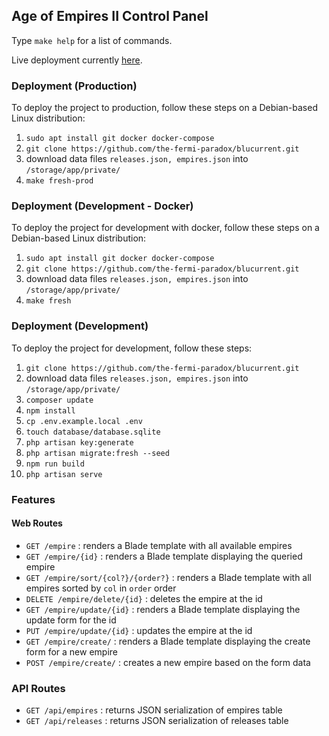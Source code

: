 ## Age of Empires II Control Panel

Type `make help` for a list of commands.

Live deployment currently [here](http://joshgundy.com).

### Deployment (Production)
To deploy the project to production, follow these steps on a Debian-based Linux distribution:
1. `sudo apt install git docker docker-compose`
2. `git clone https://github.com/the-fermi-paradox/blucurrent.git`
3. download data files `releases.json, empires.json` into `/storage/app/private/`
4. `make fresh-prod`

### Deployment (Development - Docker)
To deploy the project for development with docker, follow these steps on a Debian-based Linux distribution:
1. `sudo apt install git docker docker-compose`
2. `git clone https://github.com/the-fermi-paradox/blucurrent.git`
3. download data files `releases.json, empires.json` into `/storage/app/private/`
4. `make fresh`

### Deployment (Development)
To deploy the project for development, follow these steps:
1. `git clone https://github.com/the-fermi-paradox/blucurrent.git`
2. download data files `releases.json, empires.json` into `/storage/app/private/`
3. `composer update`
4. `npm install`
5. `cp .env.example.local .env`
6. `touch database/database.sqlite`
7. `php artisan key:generate`
8. `php artisan migrate:fresh --seed`
9. `npm run build`
10. `php artisan serve`

### Features
#### Web Routes
- `GET /empire` : renders a Blade template with all available empires
- `GET /empire/{id}` : renders a Blade template displaying the queried empire
- `GET /empire/sort/{col?}/{order?}` : renders a Blade template with all empires sorted by `col` in `order` order
- `DELETE /empire/delete/{id}` : deletes the empire at the id
- `GET /empire/update/{id}` : renders a Blade template displaying the update form for the id
- `PUT /empire/update/{id}` : updates the empire at the id
- `GET /empire/create/` : renders a Blade template displaying the create form for a new empire
- `POST /empire/create/` : creates a new empire based on the form data

### API Routes
- `GET /api/empires` : returns JSON serialization of empires table
- `GET /api/releases` : returns JSON serialization of releases table
